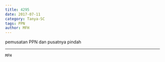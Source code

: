 ```yaml
---
title: 4295
date: 2017-07-11
category: Tanya-SC
tags: PPN
author: MFH
---
```


pemusatan PPN dan pusatnya pindah

---



`MFH`

